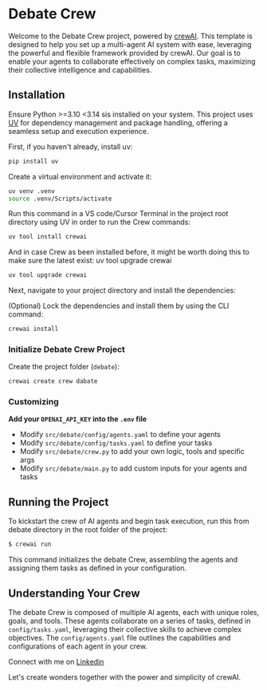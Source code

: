 # Debate Crew

Welcome to the Debate Crew project, powered by [crewAI](https://crewai.com). This template is designed to help you set up a multi-agent AI system with ease, leveraging the powerful and flexible framework provided by crewAI. Our goal is to enable your agents to collaborate effectively on complex tasks, maximizing their collective intelligence and capabilities.

## Installation

Ensure Python >=3.10 <3.14 sis installed on your system. This project uses [UV](https://docs.astral.sh/uv/) for dependency management and package handling, offering a seamless setup and execution experience.

First, if you haven't already, install uv:

```bash
pip install uv
```

Create a virtual environment and activate it:
```bash
uv venv .venv
source .venv/Scripts/activate
```

Run this command in a VS code/Cursor Terminal in the project root directory using UV in order to run the Crew commands:
```bash
uv tool install crewai
```

And in case Crew as been installed before, it might be worth doing this to make sure the latest exist:
uv tool upgrade crewai
```bash
uv tool upgrade crewai
```

Next, navigate to your project directory and install the dependencies:

(Optional) Lock the dependencies and install them by using the CLI command:
```bash
crewai install
```

### Initialize Debate Crew Project
Create the project folder (`debate`): 
```bash
crewai create crew dabate
```

### Customizing

**Add your `OPENAI_API_KEY` into the `.env` file**

- Modify `src/debate/config/agents.yaml` to define your agents
- Modify `src/debate/config/tasks.yaml` to define your tasks
- Modify `src/debate/crew.py` to add your own logic, tools and specific args
- Modify `src/debate/main.py` to add custom inputs for your agents and tasks

## Running the Project

To kickstart the crew of AI agents and begin task execution, run this from debate directory in the root folder of the project:

```bash
$ crewai run
```

This command initializes the debate Crew, assembling the agents and assigning them tasks as defined in your configuration.

## Understanding Your Crew

The debate Crew is composed of multiple AI agents, each with unique roles, goals, and tools. These agents collaborate on a series of tasks, defined in `config/tasks.yaml`, leveraging their collective skills to achieve complex objectives. The `config/agents.yaml` file outlines the capabilities and configurations of each agent in your crew.

Connect with me on [Linkedin](https://www.linkedin.com/in/gabriel-olatunji-36424018a/)

Let's create wonders together with the power and simplicity of crewAI.
